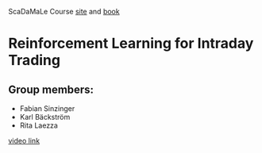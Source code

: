 <div class="cell markdown">

ScaDaMaLe Course [site](https://lamastex.github.io/scalable-data-science/sds/3/x/) and [book](https://lamastex.github.io/ScaDaMaLe/index.html)

</div>

<div class="cell markdown">

Reinforcement Learning for Intraday Trading
===========================================

Group members:
--------------

-   Fabian Sinzinger
-   Karl Bäckström
-   Rita Laezza

</div>

<div class="cell markdown">

[video link](https://kth.app.box.com/embed/s/11m3u2zuepsjyhcqptur6t28zk1jd96l)

</div>
